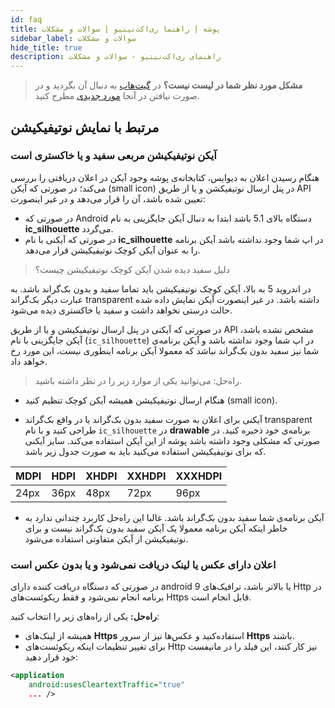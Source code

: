 ```yaml
---
id: faq
title: پوشه | راهنما ری‌اکت‌نیتیو | سوالات و مشکلات
sidebar_label: سوالات و مشکلات
hide_title: true
description: راهنمای ری‌اکت‌نیتیو - سوالات و مشکلات
---
```


> **مشکل مورد نظر شما در لیست نیست؟** در [گیت‌هاب](https://github.com/pusheco/pushe-react-native/issues?utf8=%E2%9C%93&q=is%3Aissue) به دنبال آن بگردید و در صورت نیافتن در آنجا [مورد جدیدی](https://github.com/pusheco/pushe-react-native/issues/new) مطرح کنید.


## مرتبط با نمایش نوتیفیکیشن

### آیکن نوتیفیکیشن مربعی سفید و یا خاکستری‌ است

هنگام رسیدن اعلان به دیوایس، کتابخانه‌ی پوشه وجود آیکن در اعلان دریافتی را بررسی می‌کند؛ در صورتی که آیکن (small icon)  در پنل ارسال نوتیفیکشن و یا از طریق API تعیین شده باشد، آن را قرار می‌دهد و در غیر اینصورت:

* در صورتی که Android دستگاه بالای 5.1 باشد ابتدا به دنبال آیکن جایگزینی به نام **ic_silhouette** می‌گردد.
* در صورتی که آیکنی با نام **ic_silhouette** در اپ شما وجود نداشته  باشد آیکن برنامه را به عنوان آیکن کوچک نوتیفیکیشن قرار می‌دهد.

> دلیل سفید دیده شدن آیکن کوچک نوتیفیکیشن چیست؟

در اندروید 5 به بالا، آیکن کوچک نوتیفیکیشن باید تماما سفید و بدون بک‌گراند باشد. به عبارت دیگر بک‌گراند transparent داشته باشد. در غیر اینصورت آیکن نمایش‌ داده شده حالت درستی نخواهد داشت و سفید یا خاکستری دیده می‌شود.

در صورتی که آیکنی در پنل ارسال نوتیفیکیشن و یا از طریق API مشخص نشده باشد، آیکن جایگزینی با نام (`ic_silhouette`) در اپ شما وجود نداشته باشد و آیکن برنامه‌ی شما نیز سفید بدون بک‌گراند نباشد که معمولا آیکن برنامه اینطوری نیست، این مورد رخ خواهد داد.

> راه‌حل: می‌توانید یکی از موارد زیر را در نظر داشته باشید.

- هنگام ارسال نوتیفیکیشن همیشه آیکن کوچک تنظیم کنید (small icon).

- آیکنی برای اعلان به صورت سفید بدون بک‌گراند یا در واقع بک‌گراند transparent طراحی‌ کنید و با نام ‌`ic_silhouette` در **drawable**  برنامه‌ی خود ذخیره‌ کنید. در صورتی که مشکلی وجود‌ داشته باشد پوشه از این آیکن استفاده می‌کند. سایز آیکنی که برای نوتیفیکیشن استفاده می‌کنید باید به صورت جدول زیر باشد.

MDPI | HDPI | XHDPI | XXHDPI | XXXHDPI
-|-|-|-|-|
24px | 36px | 48px | 72px | 96px

-  آیکن برنامه‌ی شما سفید بدون بک‌گراند باشد. غالبا این راه‌حل کاربرد چندانی ندارد به خاطر اینکه آیکن برنامه معمولا یک آیکن سفید بدون بک‌گراند نیست  و برای نوتیفیکیشن از آیکن متفاوتی استفاده می‌شود.


### اعلان دارای عکس یا لینک دریافت نمی‌شود و یا بدون عکس است

در صورتی که دستگاه دریافت کننده دارای android 9 یا بالاتر باشد، ترافیک‌های Http در برنامه انجام نمی‌شود و فقط ریکوئست‌های Https قابل انجام است.

**راه‌حل:** یکی از راه‌های زیر را انتخاب کنید:

- همیشه از لینک‌های **Https** استفاده‌کنید و عکس‌ها نیز از سرور **Https** باشند.
- برای تغییر تنظیمات اینکه ریکوئست‌های Http نیز کار کنند، این فیلد را در مانیفست خود قرار دهید:

```xml
<application
    android:usesCleartextTraffic="true"
    ... />
```